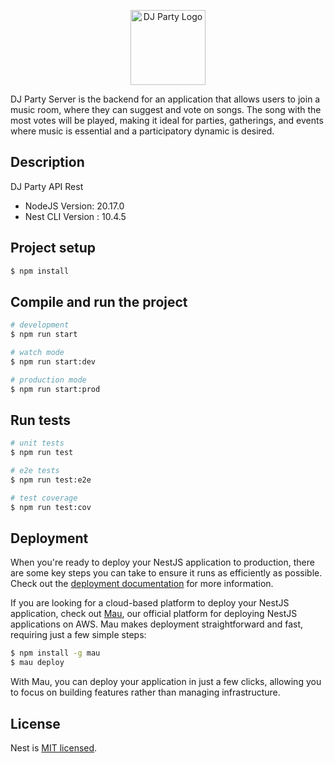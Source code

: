 <p align="center">
  <a href="http://nestjs.com/" target="blank"><img src="https://drive.google.com/viewerng/img?id=ACFrOgDqnop41UULPRC1Ndki_ErTSPKkcxP4xMyatr45-WqUNQW0rcHXxjs93UxxU6tlllEtS_m1T7n5BK-S6bNCOJcr70udf68MGvK-GKhYBNOJ-cU6pD2WaVivjmXCPO8o4NHOGlZnm1zwkZllb_phx5y3WOBcyKoXpLcfbw%3D%3D" width="120" alt="DJ Party Logo"/></a>
</p>

DJ Party Server is the backend for an application that allows users to join a music room, where they can suggest and vote on songs. The song with the most votes will be played, making it ideal for parties, gatherings, and events where music is essential and a participatory dynamic is desired.

## Description

DJ Party API Rest

- NodeJS Version: 20.17.0
- Nest CLI Version : 10.4.5

## Project setup

```bash
$ npm install
```

## Compile and run the project

```bash
# development
$ npm run start

# watch mode
$ npm run start:dev

# production mode
$ npm run start:prod
```

## Run tests

```bash
# unit tests
$ npm run test

# e2e tests
$ npm run test:e2e

# test coverage
$ npm run test:cov
```

## Deployment

When you're ready to deploy your NestJS application to production, there are some key steps you can take to ensure it runs as efficiently as possible. Check out the [deployment documentation](https://docs.nestjs.com/deployment) for more information.

If you are looking for a cloud-based platform to deploy your NestJS application, check out [Mau](https://mau.nestjs.com), our official platform for deploying NestJS applications on AWS. Mau makes deployment straightforward and fast, requiring just a few simple steps:

```bash
$ npm install -g mau
$ mau deploy
```

With Mau, you can deploy your application in just a few clicks, allowing you to focus on building features rather than managing infrastructure.

## License

Nest is [MIT licensed](https://github.com/nestjs/nest/blob/master/LICENSE).
